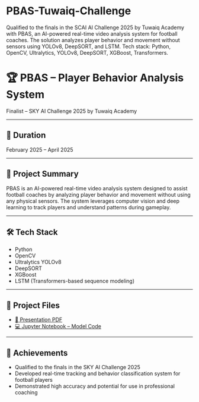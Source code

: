 # PBAS-Tuwaiq-Challenge
Qualified to the finals in the SCAI AI Challenge 2025 by Tuwaiq Academy with PBAS, an AI-powered real-time video  analysis system for football coaches. The solution analyzes player behavior and movement without sensors using  YOLOv8, DeepSORT, and LSTM.  Tech stack: Python, OpenCV, Ultralytics, YOLOv8, DeepSORT, XGBoost, Transformers.

# 🏆 PBAS – Player Behavior Analysis System  
Finalist – SKY AI Challenge 2025 by Tuwaiq Academy

---

## 📅 Duration
February 2025 – April 2025

---

## 🧠 Project Summary

PBAS is an AI-powered real-time video analysis system designed to assist football coaches by analyzing player behavior and movement without using any physical sensors. The system leverages computer vision and deep learning to track players and understand patterns during gameplay.

---

## 🛠️ Tech Stack
- Python  
- OpenCV  
- Ultralytics YOLOv8  
- DeepSORT  
- XGBoost  
- LSTM (Transformers-based sequence modeling)

---

## 📂 Project Files

- [📄 Presentation PDF](PBAS-presentation.pdf)  
- [💻 Jupyter Notebook – Model Code](PBAS-model.ipynb)

---

## 🎯 Achievements

- Qualified to the finals in the SKY AI Challenge 2025
- Developed real-time tracking and behavior classification system for football players
- Demonstrated high accuracy and potential for use in professional coaching
